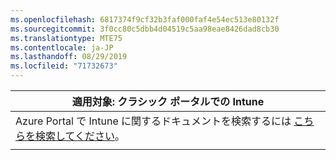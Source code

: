 ```yaml
---
ms.openlocfilehash: 6817374f9cf32b3faf000faf4e54ec513e80132f
ms.sourcegitcommit: 3f0cc80c5dbb4d04519c5aa98eae8426dad8cb30
ms.translationtype: MTE75
ms.contentlocale: ja-JP
ms.lasthandoff: 08/29/2019
ms.locfileid: "71732673"
---
```

|                            適用対象: クラシック ポータルでの Intune                            |
|------------------------------------------------------------------------------------------------|
| Azure Portal で Intune に関するドキュメントを検索するには [こちらを検索してください](/intune/what-is-intune)。 |
|                                                                                                |

